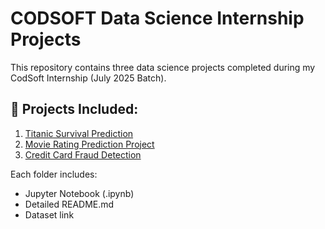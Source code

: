 # CODSOFT Data Science Internship Projects

This repository contains three data science projects completed during my CodSoft Internship (July 2025 Batch).

## 📁 Projects Included:
1. [Titanic Survival Prediction](./Task%201%20-%20Titanic%20Survival%20Prediction)
2. [Movie Rating Prediction Project](./Task%202%20-%20Sales%20Prediction)
3. [Credit Card Fraud Detection](./Task%203%20-%20Credit%20Card%20Fraud%20Detection)

Each folder includes:
- Jupyter Notebook (.ipynb)
- Detailed README.md
- Dataset link

